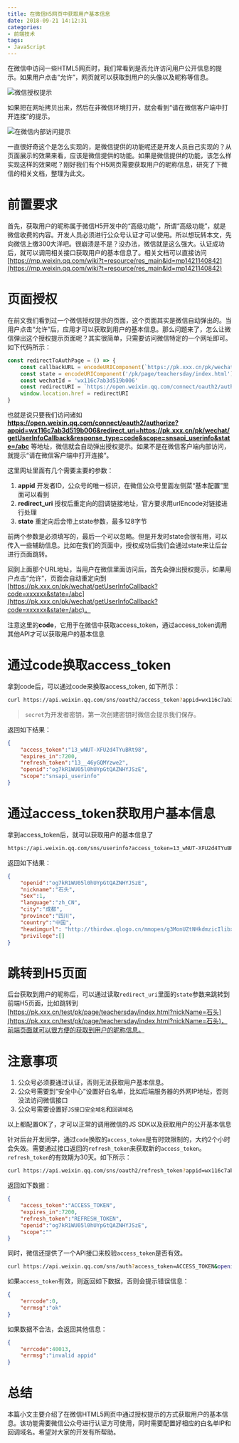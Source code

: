 ```yaml
---
title: 在微信H5网页中获取用户基本信息
date: 2018-09-21 14:12:31
categories:
- 前端技术
tags:
- JavaScript
---
```


在微信中访问一些HTML5网页时，我们常看到是否允许访问用户公开信息的提示。如果用户点击“允许”，网页就可以获取到用户的头像以及昵称等信息。

![微信授权提示](https://g.asyncoder.com/20180921-01.jpg?imageView2/0/w/500/)

如果把在网址拷贝出来，然后在非微信环境打开，就会看到“请在微信客户端中打开连接”的提示。

![在微信内部访问提示](https://g.asyncoder.com/20180921-02.jpg?imageView2/0/w/500/)

一直很好奇这个是怎么实现的，是微信提供的功能呢还是开发人员自己实现的？从页面展示的效果来看，应该是微信提供的功能。如果是微信提供的功能，该怎么样实现这样的效果呢？刚好我们有个H5网页需要获取用户的昵称信息，研究了下微信的相关文档，整理为此文。

<!--more -->

# 前置要求

首先，获取用户的昵称属于微信H5开发中的“高级功能”，所谓“高级功能”，就是微信收费的内容。开发人员必须进行公众号认证才可以使用。所以想玩转本文，先向微信上缴300大洋吧。很崩溃是不是？没办法，微信就是这么强大。认证成功后，就可以调用相关接口获取用户的基本信息了。相关文档可以直接访问 [https://mp.weixin.qq.com/wiki?t=resource/res_main&id=mp1421140842](https://mp.weixin.qq.com/wiki?t=resource/res_main&id=mp1421140842)


# 页面授权

在前文我们看到过一个微信授权提示的页面，这个页面其实是微信自动弹出的。当用户点击“允许”后，应用才可以获取到用户的基本信息。那么问题来了，怎么让微信弹出这个授权提示页面呢？其实很简单，只需要访问微信特定的一个网址即可。如下代码所示：

```javascript
const redirectToAuthPage = () => {
    const callbackURL = encodeURIComponent(`https://pk.xxx.cn/pk/wechat/getUserInfoCallback`)
    const state = encodeURIComponent('/pk/page/teachersday/index.html')
    const wechatId = 'wx116c7ab3d519b006'
    const redirectURI = `https://open.weixin.qq.com/connect/oauth2/authorize?appid=${wechatId}&redirect_uri=${callbackURL}&response_type=code&scope=snsapi_userinfo&state=${state}#wechat_redirect`
    window.location.href = redirectURI
}
```

也就是说只要我们访问诸如 **https://open.weixin.qq.com/connect/oauth2/authorize?appid=wx116c7ab3d519b006&redirect_uri=https://pk.xxx.cn/pk/wechat/getUserInfoCallback&response_type=code&scope=snsapi_userinfo&state=/abc** 等地址，微信就会自动弹出授权提示。如果不是在微信客户端内部访问，就提示“请在微信客户端中打开连接”。

这里网址里面有几个需要主要的参数：

1. **appid**  开发者ID，公众号的唯一标识，在微信公众号里面左侧菜“基本配置”里面可以看到
2. **redirect_uri**  授权后重定向的回调链接地址，官方要求用urlEncode对链接进行处理
3. **state** 重定向后会带上state参数，最多128字节

前两个参数是必须填写的，最后一个可以忽略。但是开发时state会很有用，可以传入一些辅助信息。比如在我们的页面中，授权成功后我们会通过state来让后台进行页面跳转。

回到上面那个URL地址，当用户在微信里面访问后，首先会弹出授权提示，如果用户点击“允许”，页面会自动重定向到[https://pk.xxx.cn/pk/wechat/getUserInfoCallback?code=xxxxxx&state=/abc](https://pk.xxx.cn/pk/wechat/getUserInfoCallback?code=xxxxxx&state=/abc)。

注意这里的**code**，它用于在微信中获取access_token，通过access_token调用其他API才可以获取用户的基本信息

# 通过code换取access_token

拿到code后，可以通过code来换取access_token, 如下所示：

```bash
curl https://api.weixin.qq.com/sns/oauth2/access_token?appid=wx116c7ab3d519b006&secret=SECRET_CODE&code=xxxxxx&grant_type=authorization_code
```

> `secret`为开发者密钥，第一次创建密钥时微信会提示我们保存。

返回如下结果：

```json
{
    "access_token":"13_wNUT-XFU2d4TYuBRt98",
    "expires_in":7200,
    "refresh_token":"13__46yGQMYzwe2",
    "openid":"og7kR1WU05l0hUYpGtQAZNHYJSzE",
    "scope":"snsapi_userinfo"
}
```

# 通过access_token获取用户基本信息

拿到access_token后，就可以获取用户的基本信息了

```bash
https://api.weixin.qq.com/sns/userinfo?access_token=13_wNUT-XFU2d4TYuBRt98&openid=og7kR1WU05l0hUYpGtQAZNHYJSzE&lang=zh_CN 
```

返回如下结果：

```json
{
    "openid":"og7kR1WU05l0hUYpGtQAZNHYJSzE",
    "nickname":"石头",
    "sex":1,
    "language":"zh_CN",
    "city":"成都",
    "province":"四川",
    "country":"中国",
    "headimgurl": "http://thirdwx.qlogo.cn/mmopen/g3MonUZtNHkdmzicIlibx6iaFqAc56vxLSUfpb6n5WKSYVY0ChQKkiaJSgQ1dZuTOgvLLrhJbERQQ4eMsv84eavHiaiceqxibJxCfHe/46",
    "privilege":[]
}
```

# 跳转到H5页面

后台获取到用户的昵称后，可以通过读取`redirect_uri`里面的`state`参数来跳转到前端H5页面，比如跳转到[https://pk.xxx.cn/test/pk/page/teachersday/index.html?nickName=石头](https://pk.xxx.cn/test/pk/page/teachersday/index.html?nickName=石头)，前端页面就可以很方便的获取到用户的昵称信息。


# 注意事项

1. 公众号必须要通过认证，否则无法获取用户基本信息。
2. 公众号需要到“安全中心”设置好白名单，比如后端服务器的外网IP地址，否则没法访问微信接口
3. 公众号需要设置好`JS接口安全域名`和`回调域名`

以上都配置OK了，才可以正常的调用微信的JS SDK以及获取用户的公开基本信息

针对后台开发同学，通过`code`换取的`access_token`是有时效限制的，大约2个小时会失效。需要通过接口返回的`refresh_token`来获取新的`access_token`。`refresh_token`的有效期为30天。如下所示：

```bash
curl https://api.weixin.qq.com/sns/oauth2/refresh_token?appid=wx116c7ab3d519b006&grant_type=refresh_token&refresh_token=13__46yGQMYzwe2
```

返回如下数据：

```json
{ 
    "access_token":"ACCESS_TOKEN",
    "expires_in":7200,
    "refresh_token":"REFRESH_TOKEN",
    "openid":"og7kR1WU05l0hUYpGtQAZNHYJSzE",
    "scope":"" 
}
```

同时，微信还提供了一个API接口来校验`access_token`是否有效。

```bash
curl https://api.weixin.qq.com/sns/auth?access_token=ACCESS_TOKEN&openid=og7kR1WU05l0hUYpGtQAZNHYJSzE

```
如果`access_token`有效，则返回如下数据，否则会提示错误信息：

```json
{ 
    "errcode":0,
    "errmsg":"ok"
}
```

如果数据不合法，会返回其他信息：
```json
{
    "errcode":40013,
    "errmsg":"invalid appid"
}
```

# 总结

本篇小文主要介绍了在微信HTML5网页中通过授权提示的方式获取用户的基本信息。该功能需要微信公众号进行认证方可使用，同时需要配置好相应的白名单IP和回调域名。希望对大家的开发有所帮助。